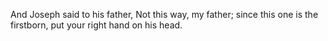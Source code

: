 And Joseph said to his father, Not this way, my father; since this one is the firstborn, put your right hand on his head.
